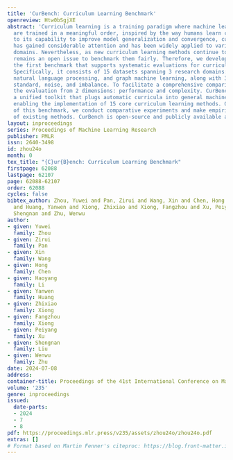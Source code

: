 ```yaml
---
title: 'CurBench: Curriculum Learning Benchmark'
openreview: Htw0bSgjXE
abstract: 'Curriculum learning is a training paradigm where machine learning models
  are trained in a meaningful order, inspired by the way humans learn curricula. Due
  to its capability to improve model generalization and convergence, curriculum learning
  has gained considerable attention and has been widely applied to various research
  domains. Nevertheless, as new curriculum learning methods continue to emerge, it
  remains an open issue to benchmark them fairly. Therefore, we develop CurBench,
  the first benchmark that supports systematic evaluations for curriculum learning.
  Specifically, it consists of 15 datasets spanning 3 research domains: computer vision,
  natural language processing, and graph machine learning, along with 3 settings:
  standard, noise, and imbalance. To facilitate a comprehensive comparison, we establish
  the evaluation from 2 dimensions: performance and complexity. CurBench also provides
  a unified toolkit that plugs automatic curricula into general machine learning processes,
  enabling the implementation of 15 core curriculum learning methods. On the basis
  of this benchmark, we conduct comparative experiments and make empirical analyses
  of existing methods. CurBench is open-source and publicly available at https://github.com/THUMNLab/CurBench.'
layout: inproceedings
series: Proceedings of Machine Learning Research
publisher: PMLR
issn: 2640-3498
id: zhou24o
month: 0
tex_title: "{C}ur{B}ench: Curriculum Learning Benchmark"
firstpage: 62088
lastpage: 62107
page: 62088-62107
order: 62088
cycles: false
bibtex_author: Zhou, Yuwei and Pan, Zirui and Wang, Xin and Chen, Hong and Li, Haoyang
  and Huang, Yanwen and Xiong, Zhixiao and Xiong, Fangzhou and Xu, Peiyang and Liu,
  Shengnan and Zhu, Wenwu
author:
- given: Yuwei
  family: Zhou
- given: Zirui
  family: Pan
- given: Xin
  family: Wang
- given: Hong
  family: Chen
- given: Haoyang
  family: Li
- given: Yanwen
  family: Huang
- given: Zhixiao
  family: Xiong
- given: Fangzhou
  family: Xiong
- given: Peiyang
  family: Xu
- given: Shengnan
  family: Liu
- given: Wenwu
  family: Zhu
date: 2024-07-08
address:
container-title: Proceedings of the 41st International Conference on Machine Learning
volume: '235'
genre: inproceedings
issued:
  date-parts:
  - 2024
  - 7
  - 8
pdf: https://proceedings.mlr.press/v235/assets/zhou24o/zhou24o.pdf
extras: []
# Format based on Martin Fenner's citeproc: https://blog.front-matter.io/posts/citeproc-yaml-for-bibliographies/
---
```

